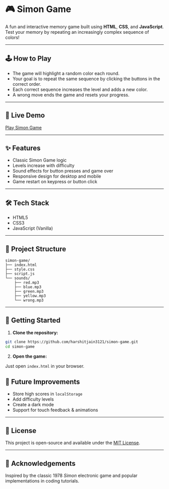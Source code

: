 # 🎮 Simon Game

A fun and interactive memory game built using **HTML**, **CSS**, and **JavaScript**. Test your memory by repeating an increasingly complex sequence of colors!

---

## 🕹️ How to Play

- The game will highlight a random color each round.
- Your goal is to repeat the same sequence by clicking the buttons in the correct order.
- Each correct sequence increases the level and adds a new color.
- A wrong move ends the game and resets your progress.

---

## 🔗 Live Demo

[Play Simon Game](https://simon-game-six-blush.vercel.app/)

---

## ✨ Features

- Classic Simon Game logic
- Levels increase with difficulty
- Sound effects for button presses and game over
- Responsive design for desktop and mobile
- Game restart on keypress or button click

---

## 🛠️ Tech Stack

- HTML5
- CSS3
- JavaScript (Vanilla)

---

## 📂 Project Structure

```
simon-game/
├── index.html
├── style.css
├── script.js
└── sounds/
    ├── red.mp3
    ├── blue.mp3
    ├── green.mp3
    ├── yellow.mp3
    └── wrong.mp3
```

---

## 🚀 Getting Started

1. **Clone the repository:**

```bash
git clone https://github.com/harshitjain3121/simon-game.git
cd simon-game
```

2. **Open the game:**

Just open `index.html` in your browser.


## 📌 Future Improvements

- Store high scores in `localStorage`
- Add difficulty levels
- Create a dark mode
- Support for touch feedback & animations

---

## 📄 License

This project is open-source and available under the [MIT License](LICENSE).

---

## 🙌 Acknowledgements

Inspired by the classic 1978 *Simon* electronic game and popular implementations in coding tutorials.

